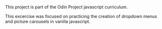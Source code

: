 This project is part of the Odin Project javascript curriculum.

This excercise was focused on practicing the creation of dropdown menus and picture carousels in vanilla javascript.
